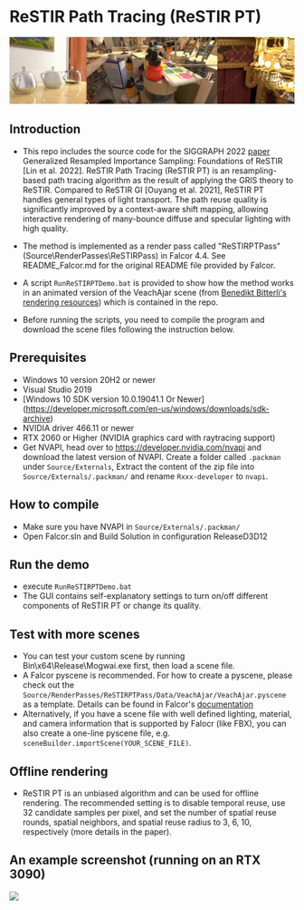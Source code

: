 # ReSTIR Path Tracing (ReSTIR PT)
![](teaser.jpg)

## Introduction
- This repo includes the source code for the SIGGRAPH 2022 [paper](https://research.nvidia.com/publication/2022-07_generalized-resampled-importance-sampling-foundations-restir) Generalized Resampled Importance Sampling: Foundations of ReSTIR \[Lin et al. 2022\]. ReSTIR Path Tracing (ReSTIR PT) is an resampling-based path tracing algorithm as the result of applying the GRIS theory to ReSTIR. Compared to ReSTIR GI \[Ouyang et al. 2021\], ReSTIR PT handles general types of light transport. The path reuse quality is significantly improved by a context-aware shift mapping, allowing interactive rendering of many-bounce diffuse and specular lighting with high quality.

- The method is implemented as a render pass called "ReSTIRPTPass" (Source\RenderPasses\ReSTIRPass) in Falcor 4.4.
See README_Falcor.md for the original README file provided by Falcor.
- A script `RunReSTIRPTDemo.bat` is provided to show how the method works in an animated version of the VeachAjar scene (from [Benedikt Bitterli's rendering resources](https://benedikt-bitterli.me/resources/)) which is contained in the repo.
- Before running the scripts, you need to compile the program and download the scene files following the instruction below.

## Prerequisites
- Windows 10 version 20H2 or newer
- Visual Studio 2019
- [Windows 10 SDK version 10.0.19041.1 Or Newer] (https://developer.microsoft.com/en-us/windows/downloads/sdk-archive)
- NVIDIA driver 466.11 or newer
- RTX 2060 or Higher (NVIDIA graphics card with raytracing support)
- Get NVAPI, head over to https://developer.nvidia.com/nvapi and download the latest version of NVAPI. Create a folder called `.packman` under `Source/Externals`, Extract the content of the zip file into `Source/Externals/.packman/` and rename `Rxxx-developer` to `nvapi`.

## How to compile
- Make sure you have NVAPI in `Source/Externals/.packman/` 
- Open Falcor.sln and Build Solution in configuration ReleaseD3D12

## Run the demo
- execute `RunReSTIRPTDemo.bat`
- The GUI contains self-explanatory settings to turn on/off different components of ReSTIR PT or change its quality.  

## Test with more scenes
- You can test your custom scene by running Bin\x64\Release\Mogwai.exe first, then load a scene file.
- A Falcor pyscene is recommended. For how to create a pyscene, please check out the `Source/RenderPasses/ReSTIRPTPass/Data/VeachAjar/VeachAjar.pyscene` as a template.
Details can be found in Falcor's [documentation](Docs/Usage/Scene-Formats.md)
- Alternatively, if you have a scene file with well defined lighting, material, and camera information that is supported by Falocr (like FBX), you can also create a one-line
pyscene file, e.g. `sceneBuilder.importScene(YOUR_SCENE_FILE)`.

## Offline rendering
- ReSTIR PT is an unbiased algorithm and can be used for offline rendering. The recommended setting is to disable temporal reuse, use 32 candidate samples per pixel, and set the number of spatial reuse rounds, spatial neighbors, and spatial reuse radius to 3, 6, 10, respectively (more details in the paper). 

## An example screenshot (running on an RTX 3090)
![](Screenshot.png)


